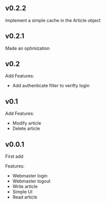 ## v0.2.2
Implement a simple cache in the Article object

## v0.2.1
Made an optimization

## v0.2
Add Features:
- Add authenticate filter to verifty login

## v0.1
Add Features:
- Modify article
- Delete article

## v0.0.1
First add

Features:
- Webmaster login
- Webmaster logout
- Write article
- Simple UI
- Read article